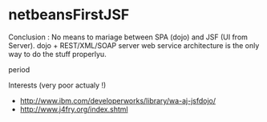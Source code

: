 netbeansFirstJSF
================

Conclusion : 
No means to mariage between SPA (dojo) and JSF (UI from Server).
dojo + REST/XML/SOAP server web service architecture is the only way to do the stuff properlyu.

period 


Interests (very poor actualy !)  

* http://www.ibm.com/developerworks/library/wa-aj-jsfdojo/
* http://www.j4fry.org/index.shtml
